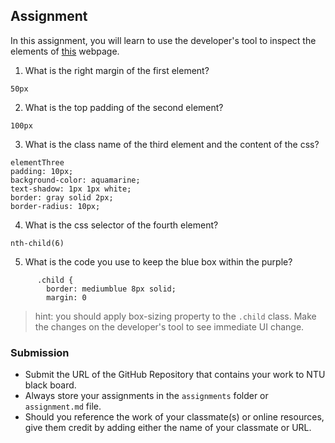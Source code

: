 ## Assignment

In this assignment, you will learn to use the developer's tool to inspect the elements of [this](https://nznznh.csb.app/) webpage.

1. What is the right margin of the first element? 
```
50px
```

2. What is the top padding of the second element?
```
100px
```

3. What is the class name of the third element and the content of the css?
```
elementThree
padding: 10px;
background-color: aquamarine;
text-shadow: 1px 1px white;
border: gray solid 2px;
border-radius: 10px;
```

4. What is the css selector of the fourth element?
```
nth-child(6)
```

5. What is the code you use to keep the blue box within the purple?
```
      .child {
        border: mediumblue 8px solid;
        margin: 0
```

> hint: you should apply box-sizing property to the `.child` class. Make the changes on the developer's tool to see immediate UI change.



### Submission 

- Submit the URL of the GitHub Repository that contains your work to NTU black board.
- Always store your assignments in the `assignments` folder or `assignment.md` file.
- Should you reference the work of your classmate(s) or online resources, give them credit by adding either the name of your classmate or URL. 
